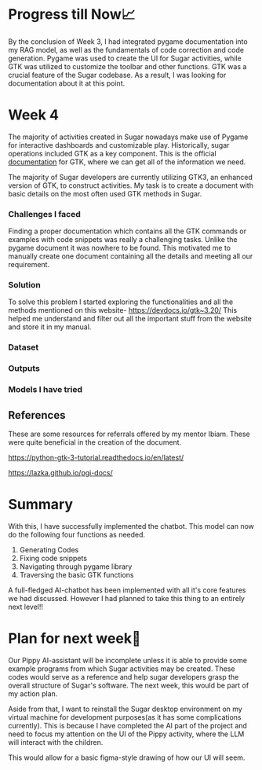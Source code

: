 # Progress till Now📈
By the conclusion of Week 3, I had integrated pygame documentation into my RAG model, as well as the fundamentals of code correction and code generation.
Pygame was used to create the UI for Sugar activities, while GTK was utilized to customize the toolbar and other functions. 
GTK was a crucial feature of the Sugar codebase. As a result, I was looking for documentation about it at this point.

# Week 4
The majority of activities created in Sugar nowadays make use of Pygame for interactive dashboards and customizable play. 
Historically, sugar operations included GTK as a key component. This is the official [documentation](https://www.gtk.org/docs/) for GTK,
where we can get all of the information we need.

The majority of Sugar developers are currently utilizing GTK3, an enhanced version of GTK, to construct activities. 
My task is to create a document with basic details on the most often used GTK methods in Sugar.

### Challenges I faced
Finding a proper documentation which contains all the GTK commands or examples with code snippets was really a challenging tasks. Unlike the pygame document it was nowhere to be found. This motivated me to manually create one document containing all the details and meeting all our requirement.

### Solution
To solve this problem I started exploring the functionalities and all the methods mentioned on this website- https://devdocs.io/gtk~3.20/ 
This helped me understand and filter out all the important stuff from the website and store it in my manual.

### Dataset

### Outputs

### Models I have tried


## References
These are some resources for referrals offered by my mentor Ibiam. These were quite beneficial in the creation of the document.

https://python-gtk-3-tutorial.readthedocs.io/en/latest/

https://lazka.github.io/pgi-docs/

# Summary
With this, I have successfully implemented the chatbot. This model can now do the following four functions as needed.
1. Generating Codes
2. Fixing code snippets
3. Navigating through pygame library
4. Traversing the basic GTK functions

A full-fledged AI-chatbot has been implemented with all it's core features we had discussed. However I had planned to take this thing to an entirely next level‼ 

# Plan for next week📝
Our Pippy AI-assistant will be incomplete unless it is able to provide some example programs from which Sugar activities may be created. These codes would serve as a reference and help sugar developers grasp the overall structure of Sugar's software. The next week, this would be part of my action plan. 

Aside from that, I want to reinstall the Sugar desktop environment on my virtual machine for development purposes(as it has some complications currently). This is because I have completed the AI part of the project and need to focus my attention on the UI of the Pippy activity, where the LLM will interact with the children.

This would allow for a basic figma-style drawing of how our UI will seem.
